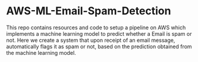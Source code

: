 # AWS-ML-Email-Spam-Detection

This repo contains resources and code to setup a pipeline on AWS which implements a machine learning model to predict whether a Email is spam or not. 
Here we create a system that upon receipt of an email message, automatically flags it as spam or not, based on the prediction obtained from the machine learning model.
